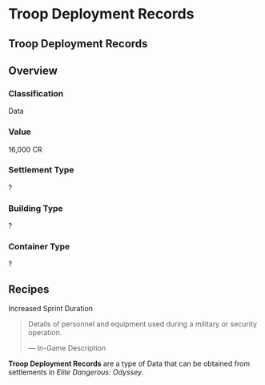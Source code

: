 # Troop Deployment Records
## Troop Deployment Records

## Overview

### Classification

Data

### Value

16,000 CR

### Settlement Type

?

### Building Type

?

### Container Type

?

## Recipes

Increased Sprint Duration

> 
> 
> Details of personnel and equipment used during a military or security operation.
> 
> 
> — In-Game Description
> 

**Troop Deployment Records** are a type of Data that can be obtained from settlements in *Elite Dangerous: Odyssey*.